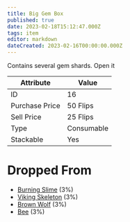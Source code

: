 ```yaml
---
title: Big Gem Box
published: true
date: 2023-02-18T15:12:47.000Z
tags: item
editor: markdown
dateCreated: 2023-02-16T00:00:00.000Z
---
```


Contains several gem shards. Open it

|Attribute|Value|
|-|-|
|ID|16|
|Purchase Price|50 Flips|
|Sell Price|25 Flips|
|Type|Consumable|
|Stackable|Yes|


# Dropped From
 * [Burning Slime](monsters/burning-slime.md) (3%)
 * [Viking Skeleton](monsters/viking-skeleton.md) (3%)
 * [Brown Wolf](monsters/brown-wolf.md) (3%)
 * [Bee](monsters/bee.md) (3%)
